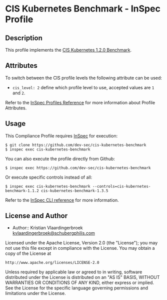 # CIS Kubernetes Benchmark - InSpec Profile

## Description
This profile implements the [CIS Kubernetes 1.2.0 Benchmark](https://www.cisecurity.org/benchmark/kubernetes/).

## Attributes

To switch between the CIS profile levels the following attribute can be used:

  * `cis_level: 2`
    define which profile level to use, accepted values are `1` and `2`.

Refer to the [InSpec Profiles Reference](https://www.inspec.io/docs/reference/profiles/) for more information about Profile Attributes.

## Usage

This Compliance Profile requires [InSpec](https://github.com/chef/inspec) for execution:

```
$ git clone https://github.com/dev-sec/cis-kubernetes-benchmark
$ inspec exec cis-kubernetes-benchmark
```

You can also execute the profile directly from Github:

```
$ inspec exec https://github.com/dev-sec/cis-kubernetes-benchmark
```

Or execute specific controls instead of all:

```
$ inspec exec cis-kubernetes-benchmark --controls=cis-kubernetes-benchmark-1.1.2 cis-kubernetes-benchmark-1.3.5
```

Refer to the [InSpec CLI reference](https://www.inspec.io/docs/reference/cli) for more information.

## License and Author

* Author:: Kristian Vlaardingerbroek <kvlaardingerbroek@schubergphilis.com>

Licensed under the Apache License, Version 2.0 (the "License");
you may not use this file except in compliance with the License.
You may obtain a copy of the License at

    http://www.apache.org/licenses/LICENSE-2.0

Unless required by applicable law or agreed to in writing, software
distributed under the License is distributed on an "AS IS" BASIS,
WITHOUT WARRANTIES OR CONDITIONS OF ANY KIND, either express or implied.
See the License for the specific language governing permissions and
limitations under the License.
